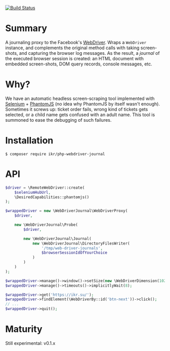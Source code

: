 [![Build Status](https://travis-ci.org/ikr/php-webdriver-journal.svg)](https://travis-ci.org/ikr/php-webdriver-journal)

# Summary

A journaling proxy to the Facebook's [WebDriver](https://github.com/facebook/php-webdriver). Wraps a
`WebDriver` instance, and complements the original method calls with taking screen-shots, and
capturing the browser log messages. As the result, a _journal_ of the executed browser session is
created: an HTML document with embedded screen-shots, DOM query records, console messages, etc.

# Why?

We have an automatic headless screen-scraping tool implemented with
[Selenium](http://docs.seleniumhq.org/) + [PhantomJS](http://phantomjs.org/) (no idea why PhantomJS
by itself wasn't enough). Sometimes it screws up: ticket order fails, wrong kind of tickets gets
selected, or a child name gets confused with an adult name. This tool is summoned to ease the
debugging of such failures.

# Installation

```
$ composer require ikr/php-webdriver-journal
```

# API

```php
$driver = \RemoteWebDriver::create(
    $seleniumHubUrl,
    \DesiredCapabilities::phantomjs()
);

$wrappedDriver = new \WebDriverJournal\WebDriverProxy(
    $driver,

    new \WebDriverJournal\Probe(
        $driver,

        new \WebDriverJournal\Journal(
            new \WebDriverJournal\DirectoryFilesWriter(
                '/tmp/web-driver-journals',
                $browserSessionIdOfYourChoice
            )
        )
    )
);

$wrappedDriver->manage()->window()->setSize(new \WebDriverDimension(1024, 1024));
$wrappedDriver->manage()->timeouts()->implicitlyWait(8);

$wrappedDriver->get('https://ikr.su/');
$wrappedDriver->findElement(\WebDriverBy::id('btn-next'))->click();
// ...
$wrappedDriver->quit();
```

# Maturity

Still experimental: v0.1.x
